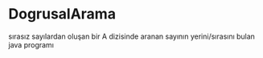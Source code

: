 # DogrusalArama
sırasız sayılardan oluşan bir A dizisinde aranan sayının yerini/sırasını bulan java programı
